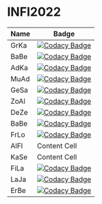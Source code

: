 # INFI2022

| Name  | Badge |
| ------------- | ------------- |
| GrKa  | [![Codacy Badge](https://app.codacy.com/project/badge/Grade/980c6eb40bae49dfb332c4a2d3726aea)](https://www.codacy.com/gh/SPL21GL/GK_Infi_Projekt/dashboard?utm_source=github.com&amp;utm_medium=referral&amp;utm_content=SPL21GL/GK_Infi_Projekt&amp;utm_campaign=Badge_Grade)  |
| BaBe  | [![Codacy Badge](https://app.codacy.com/project/badge/Grade/e3642be6072043828e597388f9032681)](https://www.codacy.com/gh/SPL21GL/BB_FlaskProjekt/dashboard?utm_source=github.com&amp;utm_medium=referral&amp;utm_content=SPL21GL/BB_FlaskProjekt&amp;utm_campaign=Badge_Grade)  |
| AdKa  | [![Codacy Badge](https://app.codacy.com/project/badge/Grade/1fe3d760a4ce450eadb3c73a7acdcf15)](https://www.codacy.com/gh/SPL21GL/AK_FlaskProject-2/dashboard?utm_source=github.com&amp;utm_medium=referral&amp;utm_content=SPL21GL/AK_FlaskProject-2&amp;utm_campaign=Badge_Grade)  |
| MuAd  | [![Codacy Badge](https://app.codacy.com/project/badge/Grade/d6bfd8fe19bb4a5d84bc96f6a037c966)](https://www.codacy.com/gh/SPL21GL/AM_FlaskProjekt/dashboard?utm_source=github.com&amp;utm_medium=referral&amp;utm_content=SPL21GL/AM_FlaskProjekt&amp;utm_campaign=Badge_Grade)  |
| GeSa  | [![Codacy Badge](https://app.codacy.com/project/badge/Grade/bfc0f857cbe449acb7bd46bf3fd3c1ba)](https://www.codacy.com/gh/SPL21GL/GS_INFI_Projekt_2022/dashboard?utm_source=github.com&amp;utm_medium=referral&amp;utm_content=SPL21GL/GS_INFI_Projekt_2022&amp;utm_campaign=Badge_Grade)  |
| ZoAl	| [![Codacy Badge](https://app.codacy.com/project/badge/Grade/9b3003c4f82b48d195a183c43fa06b30)](https://www.codacy.com/gh/SPL21GL/ZA_infi_project/dashboard?utm_source=github.com&amp;utm_medium=referral&amp;utm_content=SPL21GL/ZA_infi_project&amp;utm_campaign=Badge_Grade)  |
| DeZe  | [![Codacy Badge](https://app.codacy.com/project/badge/Grade/ca8233b308aa44b2b05d713e99c5c6a1)](https://www.codacy.com/gh/SPL21GL/DZ_FlaskProject-2/dashboard?utm_source=github.com&amp;utm_medium=referral&amp;utm_content=SPL21GL/DZ_FlaskProject-2&amp;utm_campaign=Badge_Grade)  |
| BaBe  | [![Codacy Badge](https://app.codacy.com/project/badge/Grade/e3642be6072043828e597388f9032681)](https://www.codacy.com/gh/SPL21GL/BB_FlaskProjekt/dashboard?utm_source=github.com&amp;utm_medium=referral&amp;utm_content=SPL21GL/BB_FlaskProjekt&amp;utm_campaign=Badge_Grade)  |
| FrLo  | [![Codacy Badge](https://app.codacy.com/project/badge/Grade/7f3f81a93cca417c9a77e17391e0229c)](https://www.codacy.com/gh/SPL21GL/FlaskProject-1/dashboard?utm_source=github.com&amp;utm_medium=referral&amp;utm_content=SPL21GL/FlaskProject-1&amp;utm_campaign=Badge_Grade)  |
| AlFl  | Content Cell  |
| KaSe  | Content Cell  |
| FiLa  | [![Codacy Badge](https://app.codacy.com/project/badge/Grade/6011b9e8bb3e445aaf3929346bde8429)](https://www.codacy.com/gh/SPL21GL/FL_FlaskProject-2/dashboard?utm_source=github.com&amp;utm_medium=referral&amp;utm_content=SPL21GL/FL_FlaskProject-2&amp;utm_campaign=Badge_Grade)  |
| LaJa  | [![Codacy Badge](https://app.codacy.com/project/badge/Grade/2e260e41703d4be18f9296345979a4c3)](https://www.codacy.com/gh/SPL21GL/JL_INFI_Flask_Project/dashboard?utm_source=github.com&amp;utm_medium=referral&amp;utm_content=SPL21GL/JL_INFI_Flask_Project&amp;utm_campaign=Badge_Grade)  |
| ErBe  | [![Codacy Badge](https://app.codacy.com/project/badge/Grade/ecef1ab593374f2dbda457bdfda156f8)](https://www.codacy.com/gh/SPL21GL/ES_infi_projekt_2022/dashboard?utm_source=github.com&amp;utm_medium=referral&amp;utm_content=SPL21GL/ES_infi_projekt_2022&amp;utm_campaign=Badge_Grade)  |
